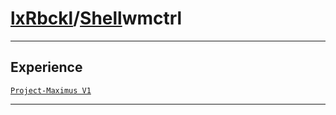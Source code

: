 # [lxRbckl](https://github.com/lxRbckl/lxRbckl/tree/main)/[Shell](https://github.com/lxRbckl/lxRbckl/tree/main/Shell)wmctrl

---

## Experience
[`Project-Maximus V1`](https://github.com/lxRbckl/Project-Maximus/blob/V1/README.md)

---

